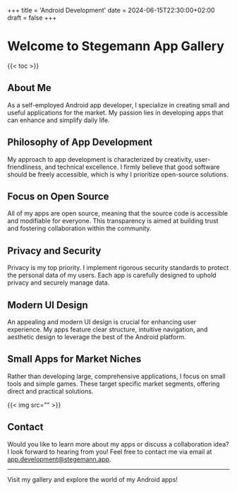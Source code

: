 +++
title = 'Android Development'
date = 2024-06-15T22:30:00+02:00
draft = false
+++
# Welcome to Stegemann App Gallery

{{< toc >}}

## About Me

As a self-employed Android app developer, I specialize in creating small and useful applications for the market. My passion lies in developing apps that can enhance and simplify daily life.

## Philosophy of App Development

My approach to app development is characterized by creativity, user-friendliness, and technical excellence. I firmly believe that good software should be freely accessible, which is why I prioritize open-source solutions.

## Focus on Open Source

All of my apps are open source, meaning that the source code is accessible and modifiable for everyone. This transparency is aimed at building trust and fostering collaboration within the community.

## Privacy and Security

Privacy is my top priority. I implement rigorous security standards to protect the personal data of my users. Each app is carefully designed to uphold privacy and securely manage data.

## Modern UI Design

An appealing and modern UI design is crucial for enhancing user experience. My apps feature clear structure, intuitive navigation, and aesthetic design to leverage the best of the Android platform.

## Small Apps for Market Niches

Rather than developing large, comprehensive applications, I focus on small tools and simple games. These target specific market segments, offering direct and practical solutions.

{{< img src="" >}}

## Contact

Would you like to learn more about my apps or discuss a collaboration idea? I look forward to hearing from you! Feel free to contact me via email at app.development@stegemann.app.

---
Visit my gallery and explore the world of my Android apps!
